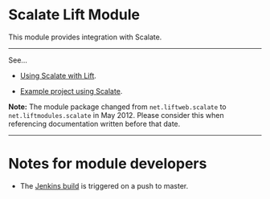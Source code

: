 Scalate Lift Module
==================

This module provides integration with Scalate.

---

See...

* [Using Scalate with Lift](http://scalate.fusesource.org/documentation/lift.html).

* [Example project using Scalate](https://github.com/lift/lift/tree/master/examples/helloscalate).

**Note:** The module package changed from `net.liftweb.scalate` to `net.liftmodules.scalate` in May 2012.  Please consider this when referencing documentation written before that date.

---

Notes for module developers
===========================

* The [Jenkins build](https://liftmodules.ci.cloudbees.com/job/scalate/) is triggered on a push to master.



